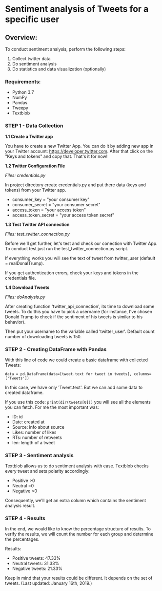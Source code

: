 # Sentiment analysis of Tweets for a specific user

## Overview:
To conduct sentiment analysis, perform the following steps:
1. Collect twitter data
2. Do sentiment analysis
3. Do statistics and data visualization (optionally)

### Requirements:
- Python 3.7
- NumPy
- Pandas
- Tweepy
- Textblob

### STEP 1 - Data Collection

**1.1 Create a Twitter app**

You have to create a new Twitter App. You can do it by adding new app in your Twitter account: https://developer.twitter.com. 
After that click on the "Keys and tokens" and copy that. That's it for now!

**1.2 Twitter Configuration File**

*Files: credentials.py*

In project directory create credentials.py and put there data (keys and tokens) from your Twitter app. 

- consumer_key = "your consumer key"
- consumer_secret = "your consumer secret"
- access_token = "your access token"
- access_token_secret = "your access token secret"

**1.3 Test Twitter API connection**

*Files: test_twitter_connection.py*

Before we'll get further, let's test and check our conection with Twitter App. To conduct test just run the test_twitter_connection.py script. 

If everything works you will see the text of tweet from twitter_user (default = realDonalTrump).

If you get authentication errors, check your keys and tokens in the credentials file. 

**1.4 Download Tweets**

*Files: doAnalysis.py*

After creating function 'twitter_api_connection', its time to download some tweets. To do this you have to pick a username (for instance, I've chosen Donald Trump to check if the sentiment of his tweets is similar to his behavior).

Then put your username to the variable called 'twitter_user'. Default count number of downloading tweets is 150. 


### STEP 2 - Creating DataFrame with Pandas

With this line of code we could create a basic dataframe with collected Tweets:

`data = pd.DataFrame(data=[tweet.text for tweet in tweets], columns=['Tweets'])`

In this case, we have only 'Tweet.text'. But we can add some data to created dataframe. 

If you use this code: `print(dir(tweets[0]))` you will see all the elements you can fetch. For me the most important was:
- ID: id
- Date: created at
- Source: info about source
- Likes: number of likes
- RTs: number of retweets
- len: length of a tweet


### STEP 3 - Sentiment analysis

Textblob allows us to do sentiment analysis with ease. Textblob checks every tweet and sets polarity accordingly:
- Positive >0
- Neutral =0
- Negative <0

Consequently, we'll get an extra column which contains the sentiment analysis result. 

### STEP 4 - Results

In the end, we would like to know the percentage structure of results. To verify the results, we will count the number for each group and determine the percentages.

Results:
- Positive tweets: 47.33%
- Neutral tweets: 31.33%
- Negative tweets: 21.33%

Keep in mind that your results could be different. It depends on the set of tweets. (Last updated: January 16th, 2019.)





